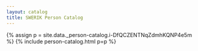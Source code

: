 ```yaml
---
layout: catalog
title: SWERIK Person Catalog
---
```

{% assign p = site.data._person-catalog.i-DfQCZENTNqZdmhKQNP4e5m %}
{% include person-catalog.html p=p %}


